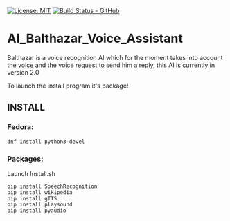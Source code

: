 [![License: MIT](https://img.shields.io/badge/License-MIT-yellow.svg)](https://opensource.org/licenses/MIT)
[![Build Status - GitHub](https://github.com/4oh4/pytesting/workflows/pytesting/badge.svg)](https://github.com/Ydos2/AI_Balthazar_Voice_Assistant/actions?query=workflow%3A%22Python+application%22)

# AI_Balthazar_Voice_Assistant
Balthazar is a voice recognition AI which for the moment takes into account the voice and the voice request to send him a reply, this AI is currently in version 2.0

To launch the install program it's package!


## INSTALL

### Fedora:
```
dnf install python3-devel
```

### Packages:

Launch Install.sh

```
pip install SpeechRecognition
pip install wikipedia
pip install gTTS
pip install playsound
pip install pyaudio
```